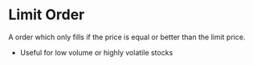 # Limit Order

A order which only fills if the price is equal or better than the limit price.

* Useful for low volume or highly volatile stocks